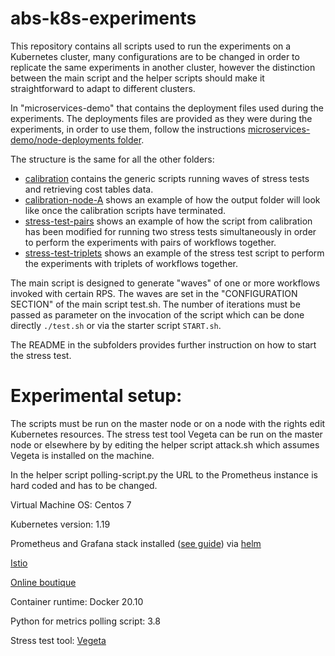 # abs-k8s-experiments
This repository contains all scripts used to run the experiments on a Kubernetes cluster, many configurations are to be changed in order to replicate the same experiments in another cluster, however the distinction between the main script and the helper scripts should make it straightforward to adapt to different clusters.

In "microservices-demo" that contains the deployment files used during the experiments. The deployments files are provided as they were during the experiments, in order to use them, follow the instructions [microservices-demo/node-deployments folder](https://github.com/giaku/abs-k8s-experiments/tree/main/microservices-demo/nodes-deployments). 

The structure is the same for all the other folders:

<ul>
  <li> <a href="https://github.com/giaku/abs-k8s-experiments/tree/main/calibration">calibration</a> contains the generic scripts running waves of stress tests and retrieving cost tables data.</li>
  <li> <a href="https://github.com/giaku/abs-k8s-experiments/tree/main/calibration-node-A">calibration-node-A</a> shows an example of how the output folder will look like once the calibration scripts have terminated.</li>
  <li> <a href="https://github.com/giaku/abs-k8s-experiments/tree/main/stress-test-pairs">stress-test-pairs</a> shows an example of how the script from calibration has been modified for running two stress tests simultaneously in order to perform the experiments with pairs of workflows together.</li>
  <li> <a href="https://github.com/giaku/abs-k8s-experiments/tree/main/stress-test-triplets">stress-test-triplets</a> shows an example of the stress test script to perform the experiments with triplets of workflows together.</li>
</ul>

The main script is designed to generate "waves" of one or more workflows invoked with certain RPS. The waves are set in the "CONFIGURATION SECTION" of the main script test.sh. The number of iterations must be passed as parameter on the invocation of the script which can be done directly ```./test.sh``` or via the starter script ```START.sh```.

The README in the subfolders provides further instruction on how to start the stress test.

# Experimental setup:

The scripts must be run on the master node or on a node with the rights edit Kubernetes resources. The stress test tool Vegeta can be run on the master node or elsewhere by by editing the helper script attack.sh which assumes Vegeta is installed on the machine.

In the helper script polling-script.py the URL to the Prometheus instance is hard coded and has to be changed.

Virtual Machine OS: Centos 7

Kubernetes version: 1.19

Prometheus and Grafana stack installed (<a href="https://k21academy.com/docker-kubernetes/prometheus-grafana-monitoring/">see guide</a>) via [helm](https://helm.sh/docs/intro/install/)

[Istio](https://istio.io/latest/docs/setup/getting-started/#download)

[Online boutique](https://github.com/GoogleCloudPlatform/microservices-demo)

Container runtime: Docker 20.10

Python for metrics polling script: 3.8

Stress test tool: [Vegeta](https://github.com/tsenart/vegeta)

